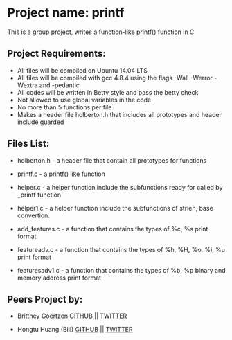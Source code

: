# Project name: printf

  This is a group project, writes a function-like printf() function in C

## Project Requirements:

 * All files will be compiled on Ubuntu 14.04 LTS
 * All files will be compiled with gcc 4.8.4 using the flags -Wall -Werror -Wextra and -pedantic
 * All codes will be written in Betty style and pass the betty check
 * Not allowed to use global variables in the code
 * No more than 5 functions per file
 * Makes a header file holberton.h that includes all prototypes and header include guarded

## Files List:

  + holberton.h - a header file that contain all prototypes for functions

  + printf.c - a printf() like function

  + helper.c - a helper function include the subfunctions ready for called by _printf function

  + helper1.c - a helper function include the subfunctions of strlen, base convertion.

  + add_features.c - a function that contains the types of %c, %s print format

  + featureadv.c - a function that contains the types of %h, %H, %o, %i, %u print format

  + featuresadv1.c - a function that contains the types of %b, %p binary and memory address print format

## Peers Project by:

  + Brittney Goertzen  [GITHUB]() || [TWITTER]()

  + Hongtu Huang (Bill)  [GITHUB](https://github.com/billhong6981https) || [TWITTER](https://twitter.com/BillH35534014)